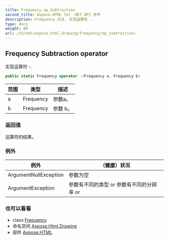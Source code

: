 ```yaml
---
title: Frequency.op_Subtraction
second_title: Aspose.HTML for .NET API 参考
description: Frequency 方法. 实现运算符 .
type: docs
weight: 80
url: /zh/net/aspose.html.drawing/frequency/op_subtraction/
---
```

## Frequency Subtraction operator

实现运算符 -.

```csharp
public static Frequency operator -(Frequency a, Frequency b)
```

| 范围 | 类型 | 描述 |
| --- | --- | --- |
| a | Frequency | 参数a。 |
| b | Frequency | 参数 b。 |

### 返回值

运算符的结果。

### 例外

| 例外 | （健康）状况 |
| --- | --- |
| ArgumentNullException | 参数为空 |
| ArgumentException | 参数有不同的类型 or 参数有不同的分辨率 or |

### 也可以看看

* class [Frequency](../)
* 命名空间 [Aspose.Html.Drawing](../../frequency/)
* 部件 [Aspose.HTML](../../../)


